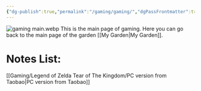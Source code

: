 ```yaml
---
{"dg-publish":true,"permalink":"/gaming/gaming/","dgPassFrontmatter":true}
---
```


![gaming main.webp](/img/user/Pictures%20and%20Photos/Pics/gaming%20main.webp)
This is the main page of gaming.
Here you can go back to the main page of the garden [[My Garden\|My Garden]].

# Notes List:

[[Gaming/Legend of Zelda Tear of The Kingdom/PC version from Taobao\|PC version from Taobao]]
